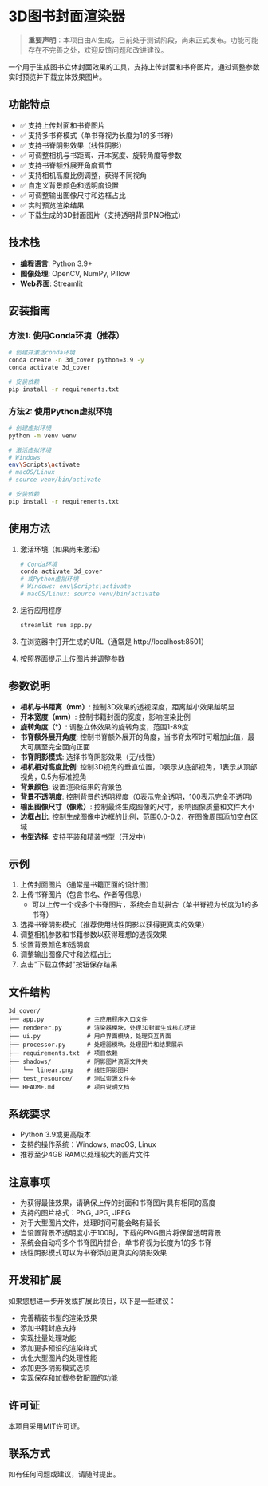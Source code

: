 # 3D图书封面渲染器

> **重要声明**：本项目由AI生成，目前处于测试阶段，尚未正式发布。功能可能存在不完善之处，欢迎反馈问题和改进建议。

一个用于生成图书立体封面效果的工具，支持上传封面和书脊图片，通过调整参数实时预览并下载立体效果图片。

## 功能特点

- ✅ 支持上传封面和书脊图片
- ✅ 支持多书脊模式（单书脊视为长度为1的多书脊）
- ✅ 支持书脊阴影效果（线性阴影）
- ✅ 可调整相机与书距离、开本宽度、旋转角度等参数
- ✅ 支持书脊额外展开角度调节
- ✅ 支持相机高度比例调整，获得不同视角
- ✅ 自定义背景颜色和透明度设置
- ✅ 可调整输出图像尺寸和边框占比
- ✅ 实时预览渲染结果
- ✅ 下载生成的3D封面图片（支持透明背景PNG格式）

## 技术栈

- **编程语言**: Python 3.9+
- **图像处理**: OpenCV, NumPy, Pillow
- **Web界面**: Streamlit

## 安装指南

### 方法1: 使用Conda环境（推荐）

```bash
# 创建并激活conda环境
conda create -n 3d_cover python=3.9 -y
conda activate 3d_cover

# 安装依赖
pip install -r requirements.txt
```

### 方法2: 使用Python虚拟环境

```bash
# 创建虚拟环境
python -m venv venv

# 激活虚拟环境
# Windows
env\Scripts\activate
# macOS/Linux
# source venv/bin/activate

# 安装依赖
pip install -r requirements.txt
```

## 使用方法

1. 激活环境（如果尚未激活）
   ```bash
   # Conda环境
   conda activate 3d_cover
   # 或Python虚拟环境
   # Windows: env\Scripts\activate
   # macOS/Linux: source venv/bin/activate
   ```

2. 运行应用程序
   ```bash
   streamlit run app.py
   ```

3. 在浏览器中打开生成的URL（通常是 http://localhost:8501）

4. 按照界面提示上传图片并调整参数

## 参数说明

- **相机与书距离（mm）**: 控制3D效果的透视深度，距离越小效果越明显
- **开本宽度（mm）**: 控制书籍封面的宽度，影响渲染比例
- **旋转角度（°）**: 调整立体效果的旋转角度，范围1-89度
- **书脊额外展开角度**: 控制书脊额外展开的角度，当书脊太窄时可增加此值，最大可展至完全面向正面
- **书脊阴影模式**: 选择书脊阴影效果（无/线性）
- **相机相对高度比例**: 控制3D视角的垂直位置，0表示从底部视角，1表示从顶部视角，0.5为标准视角
- **背景颜色**: 设置渲染结果的背景色
- **背景不透明度**: 控制背景的透明程度（0表示完全透明，100表示完全不透明）
- **输出图像尺寸（像素）**: 控制最终生成图像的尺寸，影响图像质量和文件大小
- **边框占比**: 控制生成图像中边框的比例，范围0.0-0.2，在图像周围添加空白区域
- **书型选择**: 支持平装和精装书型（开发中）

## 示例

1. 上传封面图片（通常是书籍正面的设计图）
2. 上传书脊图片（包含书名、作者等信息）
   - 可以上传一个或多个书脊图片，系统会自动拼合（单书脊视为长度为1的多书脊）
3. 选择书脊阴影模式（推荐使用线性阴影以获得更真实的效果）
4. 调整相机参数和书籍参数以获得理想的透视效果
5. 设置背景颜色和透明度
6. 调整输出图像尺寸和边框占比
7. 点击"下载立体封"按钮保存结果

## 文件结构

```
3d_cover/
├── app.py            # 主应用程序入口文件
├── renderer.py       # 渲染器模块，处理3D封面生成核心逻辑
├── ui.py             # 用户界面模块，处理交互界面
├── processor.py      # 处理器模块，处理图片和结果展示
├── requirements.txt  # 项目依赖
├── shadows/          # 阴影图片资源文件夹
│   └── linear.png    # 线性阴影图片
├── test_resource/    # 测试资源文件夹
└── README.md         # 项目说明文档
```

## 系统要求

- Python 3.9或更高版本
- 支持的操作系统：Windows, macOS, Linux
- 推荐至少4GB RAM以处理较大的图片文件

## 注意事项

- 为获得最佳效果，请确保上传的封面和书脊图片具有相同的高度
- 支持的图片格式：PNG, JPG, JPEG
- 对于大型图片文件，处理时间可能会略有延长
- 当设置背景不透明度小于100时，下载的PNG图片将保留透明背景
- 系统会自动将多个书脊图片拼合，单书脊视为长度为1的多书脊
- 线性阴影模式可以为书脊添加更真实的阴影效果

## 开发和扩展

如果您想进一步开发或扩展此项目，以下是一些建议：

- 完善精装书型的渲染效果
- 添加书籍封底支持
- 实现批量处理功能
- 添加更多预设的渲染样式
- 优化大型图片的处理性能
- 添加更多阴影模式选项
- 实现保存和加载参数配置的功能

## 许可证

本项目采用MIT许可证。

## 联系方式

如有任何问题或建议，请随时提出。